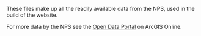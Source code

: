 These files make up all the readily available data from the NPS, used in the build of the website. 

For more data by the NPS see the [Open Data Portal](https://public-nps.opendata.arcgis.com) on ArcGIS Online. 
